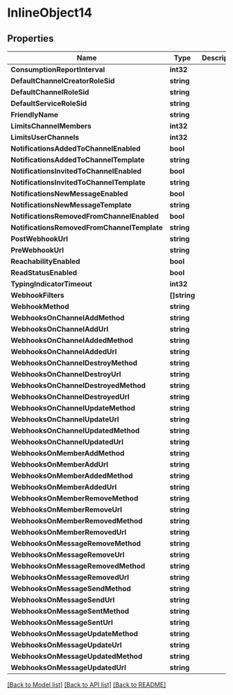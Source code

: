 # InlineObject14

## Properties

Name | Type | Description | Notes
------------ | ------------- | ------------- | -------------
**ConsumptionReportInterval** | **int32** |  | [optional] 
**DefaultChannelCreatorRoleSid** | **string** |  | [optional] 
**DefaultChannelRoleSid** | **string** |  | [optional] 
**DefaultServiceRoleSid** | **string** |  | [optional] 
**FriendlyName** | **string** |  | [optional] 
**LimitsChannelMembers** | **int32** |  | [optional] 
**LimitsUserChannels** | **int32** |  | [optional] 
**NotificationsAddedToChannelEnabled** | **bool** |  | [optional] 
**NotificationsAddedToChannelTemplate** | **string** |  | [optional] 
**NotificationsInvitedToChannelEnabled** | **bool** |  | [optional] 
**NotificationsInvitedToChannelTemplate** | **string** |  | [optional] 
**NotificationsNewMessageEnabled** | **bool** |  | [optional] 
**NotificationsNewMessageTemplate** | **string** |  | [optional] 
**NotificationsRemovedFromChannelEnabled** | **bool** |  | [optional] 
**NotificationsRemovedFromChannelTemplate** | **string** |  | [optional] 
**PostWebhookUrl** | **string** |  | [optional] 
**PreWebhookUrl** | **string** |  | [optional] 
**ReachabilityEnabled** | **bool** |  | [optional] 
**ReadStatusEnabled** | **bool** |  | [optional] 
**TypingIndicatorTimeout** | **int32** |  | [optional] 
**WebhookFilters** | **[]string** |  | [optional] 
**WebhookMethod** | **string** |  | [optional] 
**WebhooksOnChannelAddMethod** | **string** |  | [optional] 
**WebhooksOnChannelAddUrl** | **string** |  | [optional] 
**WebhooksOnChannelAddedMethod** | **string** |  | [optional] 
**WebhooksOnChannelAddedUrl** | **string** |  | [optional] 
**WebhooksOnChannelDestroyMethod** | **string** |  | [optional] 
**WebhooksOnChannelDestroyUrl** | **string** |  | [optional] 
**WebhooksOnChannelDestroyedMethod** | **string** |  | [optional] 
**WebhooksOnChannelDestroyedUrl** | **string** |  | [optional] 
**WebhooksOnChannelUpdateMethod** | **string** |  | [optional] 
**WebhooksOnChannelUpdateUrl** | **string** |  | [optional] 
**WebhooksOnChannelUpdatedMethod** | **string** |  | [optional] 
**WebhooksOnChannelUpdatedUrl** | **string** |  | [optional] 
**WebhooksOnMemberAddMethod** | **string** |  | [optional] 
**WebhooksOnMemberAddUrl** | **string** |  | [optional] 
**WebhooksOnMemberAddedMethod** | **string** |  | [optional] 
**WebhooksOnMemberAddedUrl** | **string** |  | [optional] 
**WebhooksOnMemberRemoveMethod** | **string** |  | [optional] 
**WebhooksOnMemberRemoveUrl** | **string** |  | [optional] 
**WebhooksOnMemberRemovedMethod** | **string** |  | [optional] 
**WebhooksOnMemberRemovedUrl** | **string** |  | [optional] 
**WebhooksOnMessageRemoveMethod** | **string** |  | [optional] 
**WebhooksOnMessageRemoveUrl** | **string** |  | [optional] 
**WebhooksOnMessageRemovedMethod** | **string** |  | [optional] 
**WebhooksOnMessageRemovedUrl** | **string** |  | [optional] 
**WebhooksOnMessageSendMethod** | **string** |  | [optional] 
**WebhooksOnMessageSendUrl** | **string** |  | [optional] 
**WebhooksOnMessageSentMethod** | **string** |  | [optional] 
**WebhooksOnMessageSentUrl** | **string** |  | [optional] 
**WebhooksOnMessageUpdateMethod** | **string** |  | [optional] 
**WebhooksOnMessageUpdateUrl** | **string** |  | [optional] 
**WebhooksOnMessageUpdatedMethod** | **string** |  | [optional] 
**WebhooksOnMessageUpdatedUrl** | **string** |  | [optional] 

[[Back to Model list]](../README.md#documentation-for-models) [[Back to API list]](../README.md#documentation-for-api-endpoints) [[Back to README]](../README.md)


